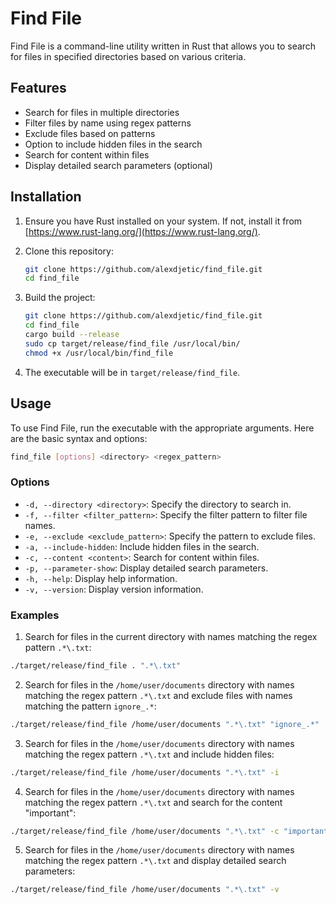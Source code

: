 # Find File

Find File is a command-line utility written in Rust that allows you to search for files in specified directories based on various criteria.

## Features

- Search for files in multiple directories
- Filter files by name using regex patterns
- Exclude files based on patterns
- Option to include hidden files in the search
- Search for content within files
- Display detailed search parameters (optional)

## Installation

1. Ensure you have Rust installed on your system. If not, install it from [https://www.rust-lang.org/](https://www.rust-lang.org/).

2. Clone this repository:
   ```bash
   git clone https://github.com/alexdjetic/find_file.git
   cd find_file
   ```

3. Build the project:
   ```bash
   git clone https://github.com/alexdjetic/find_file.git
   cd find_file
   cargo build --release
   sudo cp target/release/find_file /usr/local/bin/
   chmod +x /usr/local/bin/find_file
   ```

4. The executable will be in `target/release/find_file`.

## Usage

To use Find File, run the executable with the appropriate arguments. Here are the basic syntax and options:

```bash
find_file [options] <directory> <regex_pattern>
```

### Options

- `-d, --directory <directory>`: Specify the directory to search in.
- `-f, --filter <filter_pattern>`: Specify the filter pattern to filter file names.
- `-e, --exclude <exclude_pattern>`: Specify the pattern to exclude files.
- `-a, --include-hidden`: Include hidden files in the search.
- `-c, --content <content>`: Search for content within files.
- `-p, --parameter-show`: Display detailed search parameters.
- `-h, --help`: Display help information.
- `-v, --version`: Display version information.

### Examples

1. Search for files in the current directory with names matching the regex pattern `.*\.txt`:

```bash
./target/release/find_file . ".*\.txt"
```

2. Search for files in the `/home/user/documents` directory with names matching the regex pattern `.*\.txt` and exclude files with names matching the pattern `ignore_.*`:

```bash
./target/release/find_file /home/user/documents ".*\.txt" "ignore_.*"
```

3. Search for files in the `/home/user/documents` directory with names matching the regex pattern `.*\.txt` and include hidden files:

```bash
./target/release/find_file /home/user/documents ".*\.txt" -i
```

4. Search for files in the `/home/user/documents` directory with names matching the regex pattern `.*\.txt` and search for the content "important":

```bash
./target/release/find_file /home/user/documents ".*\.txt" -c "important"
```

5. Search for files in the `/home/user/documents` directory with names matching the regex pattern `.*\.txt` and display detailed search parameters:

```bash
./target/release/find_file /home/user/documents ".*\.txt" -v
```
